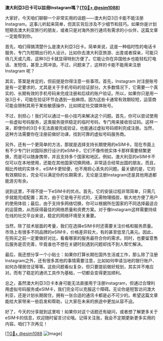 **澳大利亞3日卡可以註冊Instagram嗎？[[TG💪+ @esim1088](https://t.me/s/esim1088)]**

大家好，今天咱们聊聊一个非常实用的话题——澳大利亞3日卡能不能注册 Instagram。这事儿听起来简单，但其实背后涉及不少细节和技巧。如果你是计划短期去澳大利亚旅行的朋友，或者只是对海外旅行通讯有需求的小伙伴，这篇文章一定能帮到你。

首先，咱们得搞清楚什么是澳大利亞3日卡。简单来说，这是一种临时性的电话卡服务，专门为短期出行的人设计。比如你去澳大利亚旅游、出差或者探亲，可能只待几天或几周，这种3日卡就显得特别方便了。它能让你在异国他乡也能轻松打电话、发短信，甚至上网冲浪。不过，问题来了，这样的卡能不能用来注册 Instagram 呢？

其实，答案是肯定的，但前提是你得注意一些事项。首先，Instagram 对注册账号是有一定要求的，尤其是关于手机号码的验证部分。大多数情况下，它需要一个真实的、长期有效的手机号码来完成注册和后续的账户验证。所以，如果你只是用一张3日卡，可能在验证环节会遇到一些麻烦。因为这些卡通常有效期较短，运营商可能会限制其用于某些敏感操作，比如绑定社交媒体账号。

不过，别担心！我们可以通过一些小技巧来解决这个问题。首先，你可以尝试使用一些虚拟号码服务，这类服务提供稳定的临时号码，专门用来接收验证码。这样一来，即使你的3日卡无法直接完成验证，也能通过虚拟号码顺利完成注册。当然，这种方法需要你在注册前做好功课，找到可靠的虚拟号码服务商。

另外，还有一个更简单的方法，那就是选择支持长期使用的eSIM卡。现在市面上有不少专门针对国际旅行设计的eSIM卡，它们不像传统实体卡那样需要频繁更换，而是可以随身携带，并且支持多个国家和地区。例如，澳大利亚的eSIM卡不仅可以在本地使用，还能在其他国家切换网络，非常适合经常出国的朋友。而且，相比传统的实体卡，eSIM卡更轻便，也不用担心丢失的问题。最关键的是，它的有效期较长，完全可以满足你的长期需求，无论是注册Instagram还是其他用途都能游刃有余。

说到这里，不得不提一下eSIM卡的优点。首先，它的安装过程非常简单，只需几步就能完成配置；其次，由于它是电子形式的，无需物理插拔，极大地方便了用户的使用体验；最后，由于支持多网络切换，你可以根据所在国家的不同选择最适合的运营商，从而获得最佳的网络质量和资费方案。对于像Instagram这样需要持续在线的社交平台来说，稳定的网络环境至关重要。

当然，除了技术层面的考量，我们在选择eSIM卡时还需要关注价格和服务质量。市场上有很多不同品牌的eSIM卡，价格差异较大，有的甚至低至几美元。因此，在购买之前一定要做好对比，看看哪家的服务最符合你的需求。同时，也要留意售后服务是否完善，毕竟谁也不想在关键时刻遇到问题却找不到人帮忙解决。

最后，我还想分享一个小贴士：如果你打算长期在国外生活或工作，那么除了注册Instagram之外，还有很多其他的事情需要注意，比如如何申请当地的银行账户、如何办理居住证等等。这些问题看似复杂，但只要提前做好规划，其实并不难应对。而有了稳定的通讯工具作为基础，一切都会变得更加顺利。

总之，虽然澳大利亞3日卡本身可能无法直接用于注册Instagram，但通过合理利用虚拟号码服务或eSIM卡，我们完全可以克服这个障碍。无论你是短暂访问澳大利亚，还是计划长期居住，拥有一张合适的通讯卡都是必不可少的。希望这篇文章能给大家带来一些启发和帮助，让大家在未来的旅途中更加从容不迫。

好了，今天的分享就到这里啦！如果你对这个话题还有疑问，或者想了解更多关于eSIM卡的信息，欢迎随时留言讨论哦。记得关注我，我会不定期更新更多实用的内容。咱们下次再见！

[[TG💪+ @esim1088](https://t.me/s/esim1088) ![Image](https://i.postimg.cc/4NQfJmqS/Snipaste-2025-05-13-00-14-12.png)]